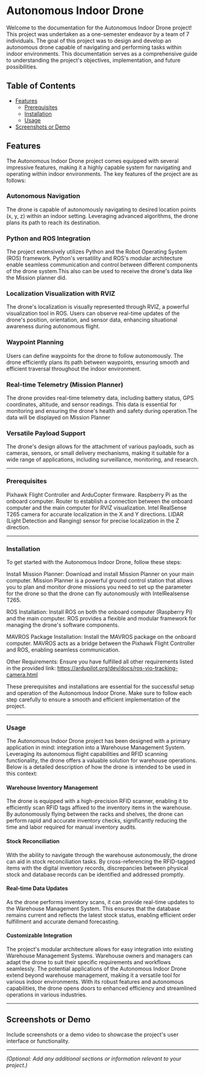 # Autonomous Indoor Drone 
Welcome to the documentation for the Autonomous Indoor Drone project! This project was undertaken as a one-semester endeavor by a team of 7 individuals. The goal of this project was to design and develop an autonomous drone capable of navigating and performing tasks within indoor environments. This documentation serves as a comprehensive guide to understanding the project's objectives, implementation, and future possibilities.

## Table of Contents

- [Features](#features)
  - [Prerequisites](#prerequisites)
  - [Installation](#installation)
  - [Usage](#usage)
- [Screenshots or Demo](#screenshots-or-demo)

## Features
The Autonomous Indoor Drone project comes equipped with several impressive features, making it a highly capable system for navigating and operating within indoor environments. The key features of the project are as follows:

### Autonomous Navigation 
The drone is capable of autonomously navigating to desired location points (x, y, z) within an indoor setting. Leveraging advanced algorithms, the drone plans its path to reach its destination.

### Python and ROS Integration
The project extensively utilizes Python and the Robot Operating System (ROS) framework. Python's versatility and ROS's modular architecture enable seamless communication and control between different components of the drone system.This also can be used to receive the drone's data like the Mission planner did.

### Localization Visualization with RVIZ
The drone's localization is visually represented through RVIZ, a powerful visualization tool in ROS. Users can observe real-time updates of the drone's position, orientation, and sensor data, enhancing situational awareness during autonomous flight.

### Waypoint Planning
Users can define waypoints for the drone to follow autonomously. The drone efficiently plans its path between waypoints, ensuring smooth and efficient traversal throughout the indoor environment.

### Real-time Telemetry (Mission Planner)
The drone provides real-time telemetry data, including battery status, GPS coordinates, altitude, and sensor readings. This data is essential for monitoring and ensuring the drone's health and safety during operation.The data will be displayed on Mission Planner

### Versatile Payload Support
The drone's design allows for the attachment of various payloads, such as cameras, sensors, or small delivery mechanisms, making it suitable for a wide range of applications, including surveillance, monitoring, and research.

---

### Prerequisites
Pixhawk Flight Controller and ArduCopter firmware.
Raspberry Pi as the onboard computer.
Router to establish a connection between the onboard computer and the main computer for RVIZ visualization.
Intel RealSense T265 camera for accurate localization in the X and Y directions.
LIDAR (Light Detection and Ranging) sensor for precise localization in the Z direction.

---

### Installation
To get started with the Autonomous Indoor Drone, follow these steps:

Install Mission Planner:
Download and install Mission Planner on your main computer. Mission Planner is a powerful ground control station that allows you to plan and monitor drone missions you need to set up the parameter for the drone so that the drone can fly autonomously with IntelRealsense T265.

ROS Installation:
Install ROS on both the onboard computer (Raspberry Pi) and the main computer. ROS provides a flexible and modular framework for managing the drone's software components.

MAVROS Package Installation:
Install the MAVROS package on the onboard computer. MAVROS acts as a bridge between the Pixhawk Flight Controller and ROS, enabling seamless communication.

Other Requirements:
Ensure you have fulfilled all other requirements listed in the provided link: https://ardupilot.org/dev/docs/ros-vio-tracking-camera.html

These prerequisites and installations are essential for the successful setup and operation of the Autonomous Indoor Drone. Make sure to follow each step carefully to ensure a smooth and efficient implementation of the project.

---

### Usage
The Autonomous Indoor Drone project has been designed with a primary application in mind: integration into a Warehouse Management System. Leveraging its autonomous flight capabilities and RFID scanning functionality, the drone offers a valuable solution for warehouse operations. Below is a detailed description of how the drone is intended to be used in this context:

#### Warehouse Inventory Management
The drone is equipped with a high-precision RFID scanner, enabling it to efficiently scan RFID tags affixed to the inventory items in the warehouse. By autonomously flying between the racks and shelves, the drone can perform rapid and accurate inventory checks, significantly reducing the time and labor required for manual inventory audits.

#### Stock Reconciliation
With the ability to navigate through the warehouse autonomously, the drone can aid in stock reconciliation tasks. By cross-referencing the RFID-tagged items with the digital inventory records, discrepancies between physical stock and database records can be identified and addressed promptly.

#### Real-time Data Updates
As the drone performs inventory scans, it can provide real-time updates to the Warehouse Management System. This ensures that the database remains current and reflects the latest stock status, enabling efficient order fulfillment and accurate demand forecasting.

#### Customizable Integration
The project's modular architecture allows for easy integration into existing Warehouse Management Systems. Warehouse owners and managers can adapt the drone to suit their specific requirements and workflows seamlessly. The potential applications of the Autonomous Indoor Drone extend beyond warehouse management, making it a versatile tool for various indoor environments. With its robust features and autonomous capabilities, the drone opens doors to enhanced efficiency and streamlined operations in various industries.

---

## Screenshots or Demo

Include screenshots or a demo video to showcase the project's user interface or functionality.

---
*(Optional: Add any additional sections or information relevant to your project.)*

